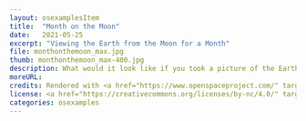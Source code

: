 ```yaml
---
layout: osexamplesItem
title:  "Month on the Moon"
date:   2021-05-25
excerpt: "Viewing the Earth from the Moon for a Month"
file: monthonthemoon_max.jpg
thumb: monthonthemoon_max-400.jpg
description: What would it look like if you took a picture of the Earth every 24 hours from the surface of the moon? Something like this. Notice how the Earth goes through phases, Full, Half, New, etc. The big difference is that its position in the sky doesn't change all that much over the 28 days. This is because the Moon is tidally locked to always have one face (more or less) pointed towards the Earth.
moreURL:
credits: Rendered with <a href="https://www.openspaceproject.com/" target="_blank">OpenSpace</a>, by James Hedberg.
license: <a href="https://creativecommons.org/licenses/by-nc/4.0/" target="_blank">CC BY-NC 4.0</a>
categories: osexamples
---
```

